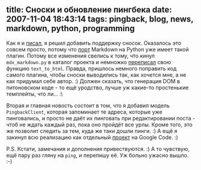 title: Сноски и обновление пингбека
date: 2007-11-04 18:43:14
tags: pingback, blog, news, markdown, python, programming
----


Как я и [писал][1], я решил добавить поддержку сносок. Оказалось это совсем просто, потому что [порт][2] Markdown на Python уже имеет такой плагин. Потому все изменения свелись к тому, что кинул `mdx_markdown.py` в каталог проекта и немножко [переписал][3] свою функцию `text_to_html`. Правда, пришлось немного поправить код самого плагина, чтобы сноски выводились так, как хочется мне, а не как придумал себе автор. :) Должен сказать, что генерация DOM в питоновском коде - то ещё уродство, лучше уж какие-то простенькие темплейты, что ли... :\

Вторая и главная новость состоит в том, что я добавил модель `PingbackClient`, которая запоминает те адреса, которые уже пинговались, и просто не даёт их пинговать при редактировании поста - чтоб не ждать каждый раз, пока оно пройдёт все урлы. Кроме того, это же позволит следить за тем, куда же таки дошли пинги. :) А ещё я закинул всю реализацию как отдельный [проект][4] на Google Code. :)

P.S. Кстати, замечания и дополнения привествуются. :) А то чувствую, ещё пару раз гляну на `ping`, и перепишу её. Уж больно ужасно вышло. :-)

[1]: https://solovyov.net/blog/2007/related-objects/
[2]: http://www.freewisdom.org/projects/python-markdown/
[3]: http://trac.piranha.org.ua/browser/byteflow/lib/helpers.py
[4]: http://code.google.com/p/django-pingback/ "Так его с самого GC проще найти будет"
